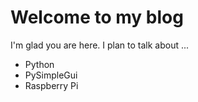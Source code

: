 # Welcome to my blog

I'm glad you are here. I plan to talk about ...

 - Python
 - PySimpleGui
 - Raspberry Pi
